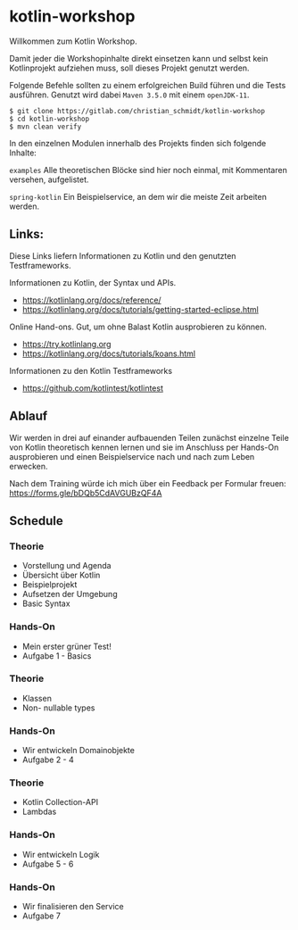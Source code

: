 # kotlin-workshop

Willkommen zum Kotlin Workshop.

Damit jeder die Workshopinhalte direkt einsetzen kann und selbst kein Kotlinprojekt aufziehen muss, soll dieses Projekt genutzt werden.

Folgende Befehle sollten zu einem erfolgreichen Build führen und die Tests ausführen. Genutzt wird dabei `Maven 3.5.0` mit einem `openJDK-11`.

    $ git clone https://gitlab.com/christian_schmidt/kotlin-workshop
    $ cd kotlin-workshop
    $ mvn clean verify

In den einzelnen Modulen innerhalb des Projekts finden sich folgende Inhalte: 

`examples` Alle theoretischen Blöcke sind hier noch einmal, mit Kommentaren versehen, aufgelistet.  

`spring-kotlin` Ein Beispielservice, an dem wir die meiste Zeit arbeiten werden. 

## Links:

Diese Links liefern Informationen zu Kotlin und den genutzten Testframeworks.

Informationen zu Kotlin, der Syntax und APIs.  
* https://kotlinlang.org/docs/reference/
* https://kotlinlang.org/docs/tutorials/getting-started-eclipse.html

Online Hand-ons. Gut, um ohne Balast Kotlin ausprobieren zu können.
* https://try.kotlinlang.org
* https://kotlinlang.org/docs/tutorials/koans.html

Informationen zu den Kotlin Testframeworks
* https://github.com/kotlintest/kotlintest


## Ablauf

Wir werden in drei auf einander aufbauenden Teilen zunächst einzelne Teile von Kotlin theoretisch kennen lernen 
und sie im Anschluss per Hands-On ausprobieren und einen Beispielservice nach und nach zum Leben erwecken.

Nach dem Training würde ich mich über ein Feedback per Formular freuen:
https://forms.gle/bDQb5CdAVGUBzQF4A

## Schedule
 
### Theorie
* Vorstellung und Agenda
* Übersicht über Kotlin
* Beispielprojekt
* Aufsetzen der Umgebung
* Basic Syntax

### Hands-On
* Mein erster grüner Test!
* Aufgabe 1 - Basics

### Theorie
* Klassen
* Non- nullable types

### Hands-On
* Wir entwickeln Domainobjekte
* Aufgabe 2 - 4

### Theorie
* Kotlin Collection-API
* Lambdas

### Hands-On
* Wir entwickeln Logik
* Aufgabe 5 - 6

### Hands-On
* Wir finalisieren den Service
* Aufgabe 7 